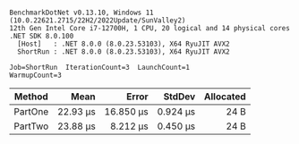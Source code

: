 ```

BenchmarkDotNet v0.13.10, Windows 11 (10.0.22621.2715/22H2/2022Update/SunValley2)
12th Gen Intel Core i7-12700H, 1 CPU, 20 logical and 14 physical cores
.NET SDK 8.0.100
  [Host]   : .NET 8.0.0 (8.0.23.53103), X64 RyuJIT AVX2
  ShortRun : .NET 8.0.0 (8.0.23.53103), X64 RyuJIT AVX2

Job=ShortRun  IterationCount=3  LaunchCount=1  
WarmupCount=3  

```
| Method  | Mean     | Error     | StdDev   | Allocated |
|-------- |---------:|----------:|---------:|----------:|
| PartOne | 22.93 μs | 16.850 μs | 0.924 μs |      24 B |
| PartTwo | 23.88 μs |  8.212 μs | 0.450 μs |      24 B |
